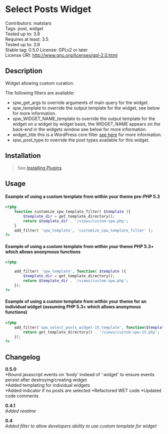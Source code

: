 Select Posts Widget
===================
Contributors: matstars  
Tags: post, widget  
Tested up to: 3.8  
Requires at least: 3.5  
Tested up to: 3.8  
Stable tag: 0.5.0
License: GPLv2 or later  
License URI: http://www.gnu.org/licenses/gpl-2.0.html

## Description
Widget allowing custom curation.

The following filters are available:

* spw_get_args to override arguments of main query for the widget.
* spw_template to override the output template for the widget, see below for more information.
* spw_WIDGET_NAME_template to override the output template for the widget on a widget by widget basis, the WIDGET_NAME appears on the back-end in the widgets window see below for more information.
* widget_title this is a WordPress core filter [see here](http://codex.wordpress.org/Class_Reference/WP_Query#Order_.26_Orderby_Parameters) for more information.
* spw_post_type to override the post types available for this widget.


## Installation
> See [Installing Plugins](http://codex.wordpress.org/Managing_Plugins#Installing_Plugins).


## Usage

#### Example of using a custom template from within your theme pre-PHP 5.3

```php
<?php
    function customize_spw_template_filter( $template ){
        $template_dir = get_template_directory();
        return $template_dir . '/views/custom-spw.php';    
    }
    add_filter( 'spw_template', 'customize_spw_template_filter' );
?>
```


#### Example of using a custom template from within your theme PHP 5.3+ which allows anonymous functions

```php
<?php

    add_filter( 'spw_template', function( $template ){
        $template_dir = get_template_directory();
        return $template_dir . '/views/custom-spw.php';
    });
?>
```


#### Example of using a custom template from within your theme for an individual widget (assuming PHP 5.3+ which allows anonymous functions)

```php
<?php
    add_filter('spw_select_posts_widget-15_template', function($template){
        return get_template_directory() . '/views/custom-spw-15.php';
    });
?>
```
## Changelog

**0.5.0**  
*Bound javascript events on 'body' instead of '.widget' to ensure events persist after destroying/creating widget  
*Added templating for individual widgets  
*Added indicator if no posts are selected
*Refactored WET code
*Updated code comments  
  
**0.4.1**  
*Added readme*

**0.4**  
*Added filter to allow developers ability to use custom template for widget*
